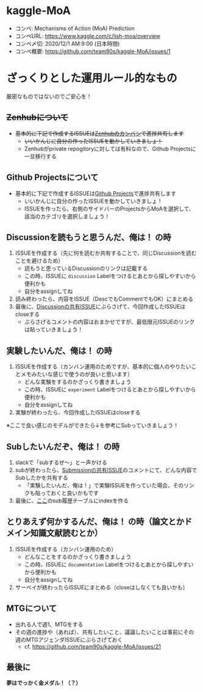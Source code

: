 # kaggle-MoA

- コンペ: Mechanisms of Action (MoA) Prediction  
- コンペURL: https://www.kaggle.com/c/lish-moa/overview  
- コンペ〆切: 2020/12/1 AM:9:00 (日本時間)  
- コンペ概要: https://github.com/team90s/kaggle-MoA/issues/1

# ざっくりとした運用ルール的なもの
厳密なものではないのでご安心を！

## ~~Zenhubについて~~
- ~~基本的に下記で作成するISSUEは[Zenhubのカンバン](https://github.com/team90s/kaggle-MoA/pulls#zenhub)で進捗共有します~~
    - ~~いいかんじに自分の作ったISSUEを動かしていきましょ！~~
    - Zenhubがprivate repogitoryに対しては有料なので、Github Projectsに一旦移行する

## Github Projectsについて
- 基本的に下記で作成するISSUEは[Github Projects](https://github.com/team90s/kaggle-MoA/projects/1)で進捗共有します
    - いいかんじに自分の作ったISSUEを動かしていきましょ！
    - ISSUEを作ったら、右側のサイドバーのProjectsからMoAを選択して、該当のカテゴリを選択しましょう！

## Discussionを読もうと思うんだ、俺は！ の時
1. ISSUEを作成する（先に何を読むか共有することで、同じDiscussionを読むことを避けるため）
    - 読もうと思っているDiscussionのリンクは記載する
    - この時、ISSUEに `discussion` Labelをつけるとあとから探しやすいから便利かも
    - 自分をassignしてね
2. 読み終わったら、内容をISSUE（DescでもCommentでもOK）にまとめる
3. 最後に、[Discussionの共有ISSUE](https://github.com/team90s/kaggle-MoA/issues/7)にぶらさげて、今回作成したISSUEはcloseする
    - ぶらさげるコメントの内容はおまかせですが、最低限元ISSUEのリンクは貼っていきましょう！

## 実験したいんだ、俺は！ の時
1. ISSUEを作成する（カンバン運用のためですが、基本的に個人のやりたいことメモみたいな感じで使うのが良いと思います）
    - どんな実験をするのかざっくり書きましょう
    - この時、ISSUEに `experiment` Labelをつけるとあとから探しやすいから便利かも
    - 自分をassignしてね
2. 実験が終わったら、今回作成したISSUEはcloseする

※ここで良い感じのモデルができたら↓を参考にSubっていきましょう！

## Subしたいんだぞ、俺は！ の時
1. slackで「subするぜ〜」と一声かける
2. subが終わったら、[Submissionの共有ISSUE](https://github.com/team90s/kaggle-MoA/issues/6)のコメントにて、どんな内容でSubしたかを共有する
    - 「実験したいんだ、俺は！」で実験ISSUEを作っていた場合、そのリンクも貼っておくと良いかもです
3. 最後に、[ここ](https://github.com/team90s/kaggle-MoA/issues/6#issue-696270623)のsub履歴テーブルにindexを作る

## とりあえず何かするんだ、俺は！ の時（論文とかドメイン知識文献読むとか）
1. ISSUEを作成する（カンバン運用のため）
    - どんなことをするのかざっくり書きましょう
    - この時、ISSUEに `documentation` Labelをつけるとあとから探しやすいから便利かも
    - 自分をassignしてね
2. サーベイが終わったらISSUEにまとめる（closeはしなくても良いかも）

## MTGについて
- 出れる人で週1、MTGをする
- その週の進捗や（あれば）、共有したいこと、議論したいことは事前にその週のMTGアジェンダISSUEにぶらさげておく
    - cf. https://github.com/team90s/kaggle-MoA/issues/21

## 最後に
**夢はでっかく金メダル！（？）**
